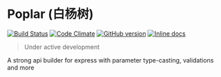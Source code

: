 Poplar (白杨树)
==============

[![Build Status](https://travis-ci.org/lyfeyaj/poplar.svg?branch=master)](https://travis-ci.org/lyfeyaj/poplar)
[![Code Climate](https://codeclimate.com/github/lyfeyaj/poplar/badges/gpa.svg)](https://codeclimate.com/github/lyfeyaj/poplar)
[![GitHub version](https://badge.fury.io/gh/lyfeyaj%2Fpoplar.svg)](http://badge.fury.io/gh/lyfeyaj%2Fpoplar)
[![Inline docs](http://inch-ci.org/github/lyfeyaj/poplar.svg?branch=master)](http://inch-ci.org/github/lyfeyaj/poplar)

> Under active development

A strong api builder for express with parameter type-casting, validations and more
